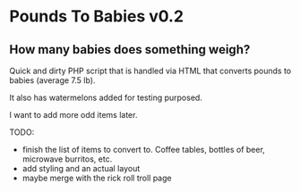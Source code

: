 # Pounds To Babies v0.2
## How many babies does something weigh?

Quick and dirty PHP script that is handled via HTML that converts pounds to babies (average 7.5 lb). 

It also has watermelons added for testing purposed.

I want to add more odd items later.

TODO: 
* finish the list of items to convert to. Coffee tables, bottles of beer, microwave burritos, etc.
* add styling and an actual layout
* maybe merge with the rick roll troll page
